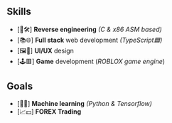 ## Skills
- [🔄🛠️] **Reverse engineering** *(C & x86 ASM based)*
- [📚🌐] **Full stack** web development *(TypeScript🟦)*
- [🖼️🥰] **UI/UX** design 
- [🕹️🟥] **Game** development (*ROBLOX game engine*)

## Goals
- [🤖🧠] **Machine learning** *(Python & Tensorflow)*
- [📈💵] **FOREX Trading**
